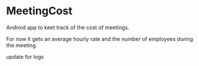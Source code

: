 MeetingCost
===========

Android app to keet track of the cost of meetings.

For now it gets an average hourly rate and the number of employees during the meeting.


update for logs
